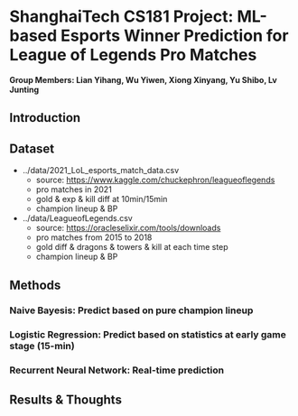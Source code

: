 # ShanghaiTech CS181 Project: ML-based Esports Winner Prediction for League of Legends Pro Matches
**Group Members: Lian Yihang, Wu Yiwen, Xiong Xinyang, Yu Shibo, Lv Junting** 

## Introduction

## Dataset
- ../data/2021_LoL_esports_match_data.csv
  - source: https://www.kaggle.com/chuckephron/leagueoflegends
  - pro matches in 2021
  - gold & exp & kill diff at 10min/15min
  - champion lineup & BP
- ../data/LeagueofLegends.csv
  - source: https://oracleselixir.com/tools/downloads
  - pro matches from 2015 to 2018
  - gold diff & dragons & towers & kill at each time step
  - champion lineup & BP
  
## Methods

### Naive Bayesis: Predict based on pure champion lineup

### Logistic Regression: Predict based on statistics at early game stage (15-min)

### Recurrent Neural Network: Real-time prediction

## Results & Thoughts
